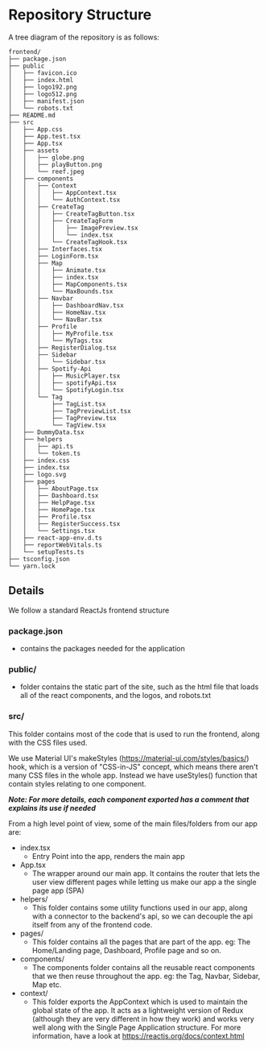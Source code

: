# Repository Structure

A tree diagram of the repository is as follows:

```
frontend/
├── package.json
├── public
│   ├── favicon.ico
│   ├── index.html
│   ├── logo192.png
│   ├── logo512.png
│   ├── manifest.json
│   └── robots.txt
├── README.md
├── src
│   ├── App.css
│   ├── App.test.tsx
│   ├── App.tsx
│   ├── assets
│   │   ├── globe.png
│   │   ├── playButton.png
│   │   └── reef.jpeg
│   ├── components
│   │   ├── Context
│   │   │   ├── AppContext.tsx
│   │   │   └── AuthContext.tsx
│   │   ├── CreateTag
│   │   │   ├── CreateTagButton.tsx
│   │   │   ├── CreateTagForm
│   │   │   │   ├── ImagePreview.tsx
│   │   │   │   └── index.tsx
│   │   │   └── CreateTagHook.tsx
│   │   ├── Interfaces.tsx
│   │   ├── LoginForm.tsx
│   │   ├── Map
│   │   │   ├── Animate.tsx
│   │   │   ├── index.tsx
│   │   │   ├── MapComponents.tsx
│   │   │   └── MaxBounds.tsx
│   │   ├── Navbar
│   │   │   ├── DashboardNav.tsx
│   │   │   ├── HomeNav.tsx
│   │   │   └── NavBar.tsx
│   │   ├── Profile
│   │   │   ├── MyProfile.tsx
│   │   │   └── MyTags.tsx
│   │   ├── RegisterDialog.tsx
│   │   ├── Sidebar
│   │   │   └── Sidebar.tsx
│   │   ├── Spotify-Api
│   │   │   ├── MusicPlayer.tsx
│   │   │   ├── spotifyApi.tsx
│   │   │   └── SpotifyLogin.tsx
│   │   └── Tag
│   │       ├── TagList.tsx
│   │       ├── TagPreviewList.tsx
│   │       ├── TagPreview.tsx
│   │       └── TagView.tsx
│   ├── DummyData.tsx
│   ├── helpers
│   │   ├── api.ts
│   │   └── token.ts
│   ├── index.css
│   ├── index.tsx
│   ├── logo.svg
│   ├── pages
│   │   ├── AboutPage.tsx
│   │   ├── Dashboard.tsx
│   │   ├── HelpPage.tsx
│   │   ├── HomePage.tsx
│   │   ├── Profile.tsx
│   │   ├── RegisterSuccess.tsx
│   │   └── Settings.tsx
│   ├── react-app-env.d.ts
│   ├── reportWebVitals.ts
│   └── setupTests.ts
├── tsconfig.json
└── yarn.lock
```

## Details

We follow a standard ReactJs frontend structure

### package.json

- contains the packages needed for the application

### public/

- folder contains the static part of the site, such as the html file that loads all of the react components, and the logos, and robots.txt

### src/

This folder contains most of the code that is used to run the frontend, along with the CSS files used.

We use Material UI's makeStyles (https://material-ui.com/styles/basics/) hook, which is a version of "CSS-in-JS" concept, which means there aren't many CSS files in the whole app. Instead we have useStyles() function that contain styles relating to one component.

**_Note: For more details, each component exported has a comment that explains its use if needed_**

From a high level point of view, some of the main files/folders from our app are:

- index.tsx
  - Entry Point into the app, renders the main app
- App.tsx
  - The wrapper around our main app. It contains the router that lets the user view different pages while letting us make our app a the single page app (SPA)
- helpers/
  - This folder contains some utility functions used in our app, along with a connector to the backend's api, so we can decouple the api itself from any of the frontend code.
- pages/
  - This folder contains all the pages that are part of the app. eg: The Home/Landing page, Dashboard, Profile page and so on.
- components/
  - The components folder contains all the reusable react components that we then reuse throughout the app. eg: the Tag, Navbar, Sidebar, Map etc.
- context/
  - This folder exports the AppContext which is used to maintain the global state of the app. It acts as a lightweight version of Redux (although they are very different in how they work) and works very well along with the Single Page Application structure. For more information, have a look at https://reactjs.org/docs/context.html
